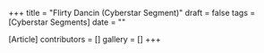 +++
title = "Flirty Dancin (Cyberstar Segment)"
draft = false
tags = [Cyberstar Segments]
date = ""

[Article]
contributors = []
gallery = []
+++